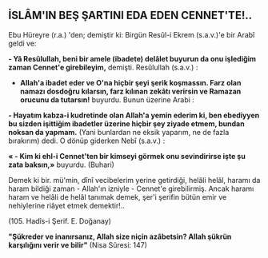 ## İSLÂM'IN BEŞ ŞARTINI EDA EDEN CENNET'TE!..

Ebu Hüreyre (r.a.) 'den; demiştir ki: Birgün Resûl-i Ekrem (s.a.v.)'e bir Arabî geldi ve:

**-  Yâ Resûlullah, beni bir amele (ibadete) delâlet buyurun da onu işlediğim zaman Cennet'e girebileyim,** demişti. Resûlullah (s.a.v.) :

- **Allah'a ibadet eder ve O'na hiçbir şeyi şerik koşmassın. Farz olan namazı dosdoğru kılarsın, farz kılınan zekâtı verirsin ve Ramazan orucunu da tutarsın!** buyurdu. Bunun üzerine Arabi :

**-  Hayatım kabza-i kudretinde olan Allah'a yemin ederim ki, ben ebediyyen bu sizden işit­tiğim ibadetler üzerine hiçbir şey ziyade etmem, bundan noksan da yapmam.** (Yani bunlardan ne eksik yaparım, ne de fazla bırakırım) dedi. O dönüp giderken Nebî (s.a.v.) :

**« - Kim ki ehl-i Cennet'ten bir kimseyi görmek onu sevindirirse işte şu zata baksın,»** bu­yurdu. (Buhari)

Demek ki bir. mü'min, dînî vecibelerim ye­rine getirdiği, helâli helâl, haramı da haram bildiği zaman - Allah'ın izniyle - Cennet'e girebilirmiş. Ancak haramı haram ve helâli de he­lâl tanımak demek, şer'i şerifin bütün emir ve nehiylerine riâyet etmek demektir!..

(105. Hadîs-i Şerif. E. Doğanay)

**"Şükreder ve inanırsanız, Allah size niçin azâbetsin? Allah şükrün karşılığını verir ve bilir"** (Nisa Sûresi: 147)
